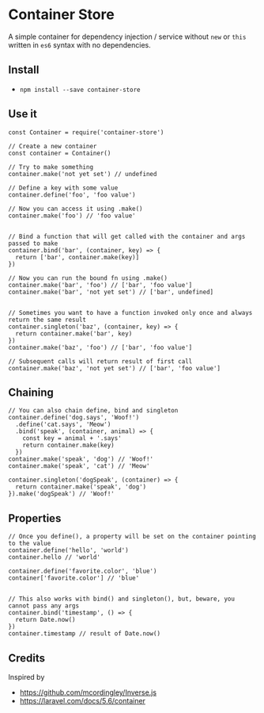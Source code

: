 # Container Store
A simple container for dependency injection / service without `new` or `this` written in `es6` syntax with no dependencies.

## Install
* `npm install --save container-store`

## Use it
```
const Container = require('container-store')

// Create a new container
const container = Container()

// Try to make something
container.make('not yet set') // undefined

// Define a key with some value
container.define('foo', 'foo value')

// Now you can access it using .make()
container.make('foo') // 'foo value'


// Bind a function that will get called with the container and args passed to make
container.bind('bar', (container, key) => {
  return ['bar', container.make(key)]
})

// Now you can run the bound fn using .make()
container.make('bar', 'foo') // ['bar', 'foo value']
container.make('bar', 'not yet set') // ['bar', undefined]


// Sometimes you want to have a function invoked only once and always return the same result
container.singleton('baz', (container, key) => {
  return container.make('bar', key)
})
container.make('baz', 'foo') // ['bar', 'foo value']

// Subsequent calls will return result of first call
container.make('baz', 'not yet set') // ['bar', 'foo value']

```

## Chaining
```
// You can also chain define, bind and singleton
container.define('dog.says', 'Woof!')
  .define('cat.says', 'Meow')
  .bind('speak', (container, animal) => {
    const key = animal + '.says'
    return container.make(key)
  })
container.make('speak', 'dog') // 'Woof!'
container.make('speak', 'cat') // 'Meow'

container.singleton('dogSpeak', (container) => {
  return container.make('speak', 'dog')
}).make('dogSpeak') // 'Woof!'
```

## Properties
```
// Once you define(), a property will be set on the container pointing to the value
container.define('hello', 'world')
container.hello // 'world'

container.define('favorite.color', 'blue')
container['favorite.color'] // 'blue'


// This also works with bind() and singleton(), but, beware, you cannot pass any args
container.bind('timestamp', () => {
  return Date.now()
})
container.timestamp // result of Date.now()

```

## Credits
Inspired by
* https://github.com/mcordingley/Inverse.js
* https://laravel.com/docs/5.6/container
